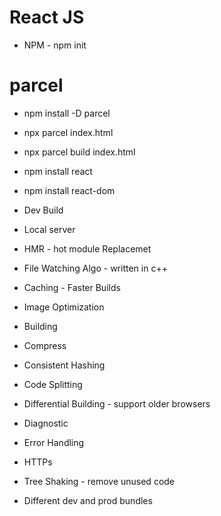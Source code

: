 # React JS
- NPM - npm init

# parcel 
- npm install -D parcel
- npx parcel index.html
- npx parcel build index.html
- npm install react
- npm install react-dom


- Dev Build
- Local server
- HMR - hot module Replacemet
- File Watching Algo - written in c++
- Caching - Faster Builds
- Image Optimization
- Building
- Compress
- Consistent Hashing
- Code Splitting
- Differential Building - support older browsers
- Diagnostic
- Error Handling
- HTTPs
- Tree Shaking - remove unused code
- Different dev and prod bundles
